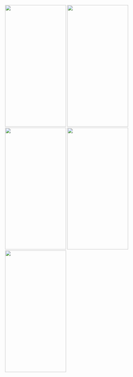 <div>
  <img src="https://user-images.githubusercontent.com/116080244/263453985-58cdbb8b-b41b-45a7-bf0d-61f7cdb1cece.png" data-canonical-src="https://gyazo.com/eb5c5741b6a9a16c692170a41a49c858.png" width="200" height="400" />

  <img src="https://user-images.githubusercontent.com/116080244/263453978-b1f0b4b3-d259-4771-9d38-c64a0ae228d7.png" data-canonical-src="https://gyazo.com/eb5c5741b6a9a16c692170a41a49c858.png" width="200" height="400" />

  <img src="https://user-images.githubusercontent.com/116080244/263454687-9030d6cd-1ae9-43f0-a214-e00a1d15ce85.png" data-canonical-src="https://gyazo.com/eb5c5741b6a9a16c692170a41a49c858.png" width="200" height="400" />

  <img src="https://user-images.githubusercontent.com/116080244/263513870-4112dd96-3405-4bb8-b5a4-e82183e890e1.png" data-canonical-src="https://gyazo.com/eb5c5741b6a9a16c692170a41a49c858.png" width="200" height="400" />

  <img src="https://user-images.githubusercontent.com/116080244/263513873-ab86e653-59eb-4ab1-98f7-e10414642aef.png" data-canonical-src="https://gyazo.com/eb5c5741b6a9a16c692170a41a49c858.png" width="200" height="400" />
</div>